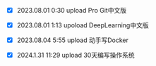 - [x] 2023.08.01 0:30 upload Pro Git中文版
- [x] 2023.08.01 1:13 upoload DeepLearning中文版
- [x] 2023.08.04 5:55 upload 动手写Docker
- [x] 2024.1.31 11:29 upload 30天编写操作系统



